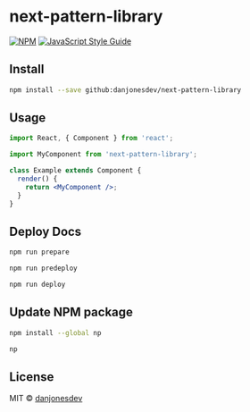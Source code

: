 # next-pattern-library

>

[![NPM](https://img.shields.io/npm/v/next-pattern-library.svg)](https://www.npmjs.com/package/next-pattern-library) [![JavaScript Style Guide](https://img.shields.io/badge/code_style-standard-brightgreen.svg)](https://standardjs.com)

## Install

```bash
npm install --save github:danjonesdev/next-pattern-library
```

## Usage

```jsx
import React, { Component } from 'react';

import MyComponent from 'next-pattern-library';

class Example extends Component {
  render() {
    return <MyComponent />;
  }
}
```

## Deploy Docs

```bash
npm run prepare
```

```bash
npm run predeploy
```

```bash
npm run deploy
```

## Update NPM package

```bash
npm install --global np
```

```bash
np
```

## License

MIT © [danjonesdev](https://github.com/danjonesdev)
